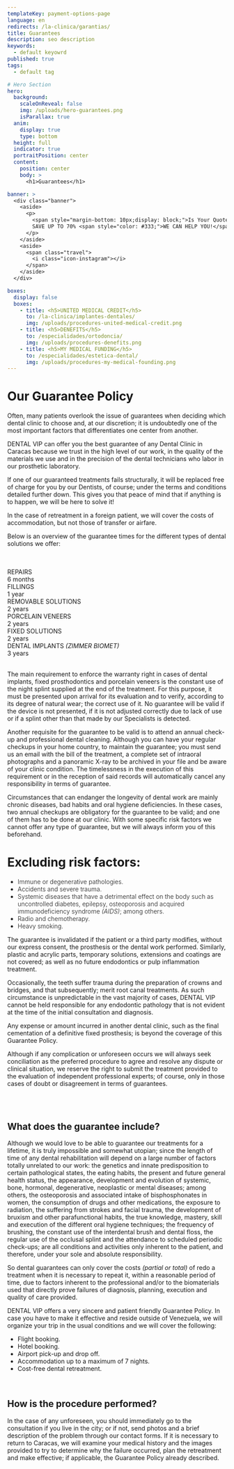 ```yaml
---
templateKey: payment-options-page
language: en
redirects: /la-clinica/garantias/
title: Guarantees
description: seo description
keywords:
  - default keyowrd
published: true
tags:
  - default tag

# Hero Section
hero:
  background:
    scaleOnReveal: false
    img: /uploads/hero-guarantees.png
    isParallax: true
  anim:
    display: true
    type: bottom
  height: full
  indicator: true
  portraitPosition: center
  content:
    position: center
    body: >
      <h1>Guarantees</h1>

banner: >
  <div class="banner">
    <aside>
      <p>
        <span style="margin-bottom: 10px;display: block;">Is Your Quote Too Expensive For Your Dental Treatment?</span>
        SAVE UP TO 70% <span style="color: #333;">WE CAN HELP YOU!</span>
      </p>
    </aside>
    <aside>
      <span class="travel">
        <i class="icon-instagram"></i>
      </span>
    </aside>
  </div>

boxes:
  display: false
  boxes:
    - title: <h5>UNITED MEDICAL CREDIT</h5>
      to: /la-clinica/implantes-dentales/
      img: /uploads/procedures-united-medical-credit.png
    - title: <h5>DENEFITS</h5>
      to: /especialidades/ortodoncia/
      img: /uploads/procedures-denefits.png
    - title: <h5>MY MEDICAL FUNDING</h5>
      to: /especialidades/estetica-dental/
      img: /uploads/procedures-my-medical-founding.png
---
```


<h1>Our Guarantee Policy</h1>

<div class="row">
  <div>
    <p>
      Often, many patients overlook the issue of guarantees when deciding which
      dental clinic to choose and, at our discretion; it is undoubtedly one of
      the most important factors that differentiates one center from another.
    </p>
    <p>
      DENTAL VIP can offer you the best guarantee of any Dental Clinic in
      Caracas because we trust in the high level of our work, in the quality of
      the materials we use and in the precision of the dental technicians who
      labor in our prosthetic laboratory.
    </p>
    <p>
      If one of our guaranteed treatments fails structurally, it will be
      replaced free of charge for you by our Dentists, of course; under the
      terms and conditions detailed further down. This gives you that peace of
      mind that if anything is to happen, we will be here to solve it!
    </p>
  </div>
  <div class="icon">
    <i class="icon-instagram"> </i>
  </div>
</div>

<div class="message">
  <p class="big">In the case of retreatment in a foreign patient, we will cover the costs of accommodation, but not those of transfer or airfare.</p>
</div>
<p>
  Below is an overview of the guarantee times for the different types of dental solutions we offer:
</p>
  <br />
  <br />
  <div class="percentaje">
    <div class="progress-bar">
      <span class="progress-bar-fill" style="width: 17%;"></span>
    </div>
    <div class="title">REPAIRS</div>
    <div class="time">6 months</div>
  </div>
  <div class="percentaje">
    <div class="progress-bar">
      <span class="progress-bar-fill" style="width: 34%;"></span>
    </div>
    <div class="title">FILLINGS</div>
    <div class="time">1 year</div>
  </div>
  <div class="percentaje">
    <div class="progress-bar">
      <span class="progress-bar-fill" style="width: 68%;"></span>
    </div>
    <div class="title">REMOVABLE SOLUTIONS</div>
    <div class="time">2 years</div>
  </div>
  <div class="percentaje">
    <div class="progress-bar">
      <span class="progress-bar-fill" style="width: 68%;"></span>
    </div>
    <div class="title">PORCELAIN VENEERS</div>
    <div class="time">2 years</div>
  </div>
  <div class="percentaje">
    <div class="progress-bar">
      <span class="progress-bar-fill" style="width: 68%;"></span>
    </div>
    <div class="title">FIXED SOLUTIONS</div>
    <div class="time">2 years</div>
  </div>
  <div class="percentaje">
    <div class="progress-bar">
      <span class="progress-bar-fill" style="width: 100%;"></span>
    </div>
    <div class="title">DENTAL IMPLANTS <i>(ZIMMER BIOMET)</i></div>
    <div class="time">3 years</div>
  </div>
<br />
<p>
 The main requirement to enforce the warranty right in cases of dental implants, fixed prosthodontics and porcelain veneers is the constant use of the night splint supplied at the end of the treatment. For this purpose, it must be presented upon arrival for its evaluation and to verify, according to its degree of natural wear; the correct use of it. No guarantee will be valid if the device is not presented, if it is not adjusted correctly due to lack of use or if a splint other than that made by our Specialists is detected.
</p>
<p>
  Another requisite for the guarantee to be valid is to attend an annual check-up and professional dental cleaning. Although you can have your regular checkups in your home country, to maintain the guarantee; you must send us an email with the bill of the treatment, a complete set of intraoral photographs and a panoramic X-ray to be archived in your file and be aware of your clinic condition. The timelessness in the execution of this requirement or in the reception of said records will automatically cancel any responsibility in terms of guarantee.
</p>
<p>
    Circumstances that can endanger the longevity of dental work are mainly chronic diseases, bad habits and oral hygiene deficiencies. In these cases, two annual checkups are obligatory for the guarantee to be valid; and one of them has to be done at our clinic. With some specific risk factors we cannot offer any type of guarantee, but we will always inform you of this beforehand.
</p>
<div class="message red">
  <h1>Excluding risk factors:</h1> 
  <ul style="font-weight: 300;"> 
    <li>Immune or degenerative pathologies.</li> 
    <li>Accidents and severe trauma.</li> 
    <li>Systemic diseases that have a detrimental effect on the body such as uncontrolled diabetes, epilepsy, osteoporosis and acquired immunodeficiency syndrome <em>(AIDS)</em>; among others.</li> 
    <li>Radio and chemotherapy.</li> 
    <li>Heavy smoking.</li> 
  </ul>
</div>
<p>The guarantee is invalidated if the patient or a third party modifies, without our express consent, the prosthesis or the dental work performed. Similarly, plastic and acrylic parts, temporary solutions, extensions and coatings are not covered; as well as no future endodontics or pulp inflammation treatment.</p>
<p>Occasionally, the teeth suffer trauma during the preparation of crowns and bridges, and that subsequently; merit root canal treatments. As such circumstance is unpredictable in the vast majority of cases, DENTAL VIP cannot be held responsible for any endodontic pathology that is not evident at the time of the initial consultation and diagnosis.</p>
<p>Any expense or amount incurred in another dental clinic, such as the final cementation of a definitive fixed prosthesis; is beyond the coverage of this Guarantee Policy.</p>
<p>Although if any complication or unforeseen occurs we will always seek conciliation as the preferred procedure to agree and resolve any dispute or clinical situation, we reserve the right to submit the treatment provided to the evaluation of independent professional experts; of course, only in those cases of doubt or disagreement in terms of guarantees.</p>
<br>
<br>
<h2  class="left section-title">
  <b>What does the guarantee include?
</b>
</h2>
<p>Although we would love to be able to guarantee our treatments for a lifetime, it is truly impossible and somewhat utopian; since the length of time of any dental rehabilitation will depend on a large number of factors totally unrelated to our work: the genetics and innate predisposition to certain pathological states, the eating habits, the present and future general health status, the appearance, development and evolution of systemic, bone, hormonal, degenerative, neoplastic or mental diseases; among others, the osteoporosis and associated intake of bisphosphonates in women, the consumption of drugs and other medications, the exposure to radiation, the suffering from strokes and facial trauma, the development of bruxism and other parafunctional habits, the true knowledge, mastery, skill and execution of the different oral hygiene techniques; the frequency of brushing, the constant use of the interdental brush and dental floss, the regular use of the occlusal splint and the attendance to scheduled periodic check-ups; are all conditions and activities only inherent to the patient, and therefore, under your sole and absolute responsibility.</p>
<p> So dental guarantees can only cover the costs <i>(partial or total)</i> of redo a treatment when it is necessary to repeat it, within a reasonable period of time, due to factors inherent to the professional and/or to the biomaterials used that directly prove failures of diagnosis, planning, execution and quality of care provided. </p>
<p> DENTAL VIP offers a very sincere and patient friendly Guarantee Policy. In case you have to make it effective and reside outside of Venezuela, we will organize your trip in the usual conditions and we will cover the following: </p>
<ul class="check-list">
  <li>
    <i class="icon-check circle"></i
    ><span
      >Flight booking.</span
    >
  </li>
  <li>
    <i class="icon-check circle"></i
    ><span
      >Hotel booking.</span
    >
  </li>
  <li>
    <i class="icon-check circle"></i
    ><span
      >Airport pick-up and drop off.</span
    >
  </li>
  <li>
    <i class="icon-check circle"></i
    ><span
      >Accommodation up to a maximum of 7 nights.</span
    >
  </li>
  <li>
    <i class="icon-check circle"></i
    ><span
      >Cost-free dental retreatment.</span
    >
  </li>
</ul>
<br>
<h2  class="left section-title">
  <b>How is the procedure performed?
</b>
</h2>
<p>
  In the case of any unforeseen, you should immediately go to the consultation if you live in the city; or if not, send photos and a brief description of the problem through our contact forms. If it is necessary to return to Caracas, we will examine your medical history and the images provided to try to determine why the failure occurred, plan the retreatment and make effective; if applicable, the Guarantee Policy already described.
</p>
<br>
